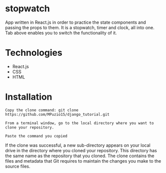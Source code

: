 # stopwatch

App written in React.js in order to practice the state components and passing the props to them.
It is a stopwatch, timer and clock, all into one. Tab above enables you to switch the functionality of it. 

# Technologies

 - React.js
 - CSS
 - HTML
 
 # Installation
```
Copy the clone command: git clone https://github.com/MPuzio15/django_tutorial.git
```
```
From a terminal window, go to the local directory where you want to clone your repository.
```
```
Paste the command you copied
```

If the clone was successful, a new sub-directory appears on your local drive in the directory where you cloned your repository. 
This directory has the same name as the repository that you cloned. 
The clone contains the files and metadata that Git requires to maintain the changes you make to the source files.

